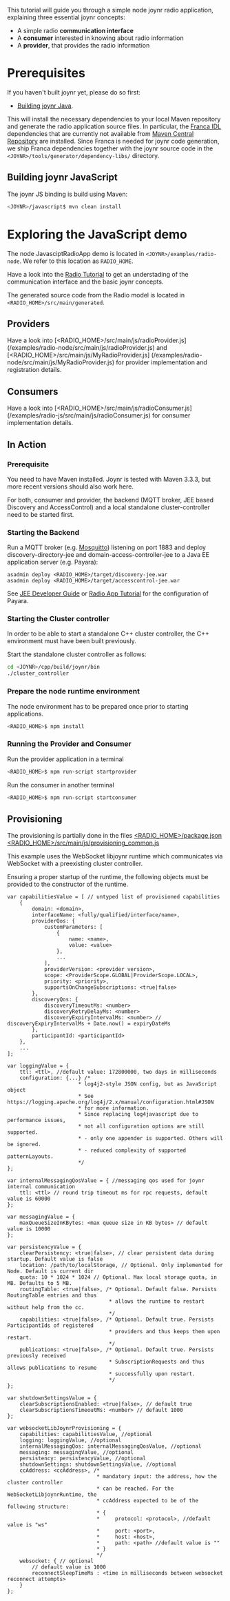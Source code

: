This tutorial will guide you through a simple node joynr radio application, explaining three essential
joynr concepts:

* A simple radio **communication interface**
* A **consumer** interested in knowing about radio information
* A **provider**, that provides the radio information

# Prerequisites
If you haven't built joynr yet, please do so first:

* [Building joynr Java](java_building_joynr.md).

This will install the necessary dependencies to your local Maven repository and generate the radio
application source files. In particular, the
[Franca IDL](https://code.google.com/a/eclipselabs.org/p/franca/) dependencies that are currently
not available from [Maven Central Repository](http://search.maven.org/) are installed. Since Franca
is needed for joynr code generation, we ship Franca dependencies together with the joynr source code
in the `<JOYNR>/tools/generator/dependency-libs/` directory.

## Building joynr JavaScript

The joynr JS binding is build using Maven:

```bash
<JOYNR>/javascript$ mvn clean install
```

# Exploring the JavaScript demo

The node JavasciptRadioApp demo is located in `<JOYNR>/examples/radio-node`. We refer to this
location as `RADIO_HOME`.

Have a look into the [Radio Tutorial](Tutorial.md) to get an understading of the communication
interface and the basic joynr concepts.

The generated source code from the Radio model is located in `<RADIO_HOME>/src/main/generated`.

## Providers

Have a look into [\<RADIO_HOME\>/src/main/js/radioProvider.js]
(/examples/radio-node/src/main/js/radioProvider.js) and
[\<RADIO_HOME\>/src/main/js/MyRadioProvider.js]
(/examples/radio-node/src/main/js/MyRadioProvider.js)
for provider implementation and registration details.

## Consumers

Have a look into [\<RADIO_HOME\>/src/main/js/radioConsumer.js]
(/examples/radio-js/src/main/js/radioConsumer.js) for consumer implementation details.

## In Action

### Prerequisite

You need to have Maven installed. Joynr is tested with Maven 3.3.3, but more recent versions should
also work here.

For both, consumer and provider, the backend (MQTT broker, JEE based Discovery and AccessControl)
and a local standalone cluster-controller need to be started first.

### Starting the Backend

Run a MQTT broker (e.g. [Mosquitto](http://mosquitto.org)) listening on port 1883 and deploy
discovery-directory-jee and domain-access-controller-jee to a Java EE application server
(e.g. Payara):
```
asadmin deploy <RADIO_HOME>/target/discovery-jee.war
asadmin deploy <RADIO_HOME>/target/accesscontrol-jee.war
```

See [JEE Developer Guide](jee.md) or [Radio App Tutorial](Tutorial.md) for the
configuration of Payara.

### Starting the Cluster controller

In order to be able to start a standalone C++ cluster controller,
the C++ environment must have been built previously.

Start the standalone cluster controller as follows:

```bash
cd <JOYNR>/cpp/build/joynr/bin
./cluster_controller
```

### Prepare the node runtime environment

The node environment has to be prepared once prior to starting
applications.

```bash
<RADIO_HOME>$ npm install
```

### Running the Provider and Consumer

Run the provider application in a terminal

```bash
<RADIO_HOME>$ npm run-script startprovider
```

Run the consumer in another terminal

```bash
<RADIO_HOME>$ npm run-script startconsumer
```

## Provisioning

The provisioning is partially done in the files
[\<RADIO_HOME\>/package.json](/examples/radio-node/package.json)
[\<RADIO_HOME\>/src/main/js/provisioning_common.js](/examples/radio-node/src/main/js/provisioning_common.js)

This example uses the WebSocket libjoynr runtime which communicates via WebSocket with a preexisting
cluster controller.

Ensuring a proper startup of the runtime, the following objects must be provided to the constructor
of the runtime.

```
var capabilitiesValue = [ // untyped list of provisioned capabilities
    {
        domain: <domain>,
        interfaceName: <fully/qualified/interface/name>,
        providerQos: {
            customParameters: [
                {
                    name: <name>,
                    value: <value>
                },
                ...
            ],
            providerVersion: <provider version>,
            scope: <ProviderScope.GLOBAL|ProviderScope.LOCAL>,
            priority: <priority>,
            supportsOnChangeSubscriptions: <true|false>
        },
        discoveryQos: {
            discoveryTimeoutMs: <number>
            discoveryRetryDelayMs: <number>
            discoveryExpiryIntervalMs: <number> // discoveryExpiryIntervalMs + Date.now() = expiryDateMs
        },
        participantId: <participantId>
    },
    ...
];

var loggingValue = {
    ttl: <ttl>, //default value: 172800000, two days in milliseconds
    configuration: {...} /*
                       * log4j2-style JSON config, but as JavaScript object
                       * See https://logging.apache.org/log4j/2.x/manual/configuration.html#JSON
                       * for more information.
                       * Since replacing log4javascript due to performance issues,
                       * not all configuration options are still supported.
                       * - only one appender is supported. Others will be ignored.
                       * - reduced complexity of supported patternLayouts.
                       */
};

var internalMessagingQosValue = { //messaging qos used for joynr internal communication
    ttl: <ttl> // round trip timeout ms for rpc requests, default value is 60000
};

var messagingValue = {
    maxQueueSizeInKBytes: <max queue size in KB bytes> // default value is 10000
};

var persistencyValue = {
    clearPersistency: <true|false>, // clear persistent data during startup. Default value is false
    location: /path/to/localStorage, // Optional. Only implemented for Node. Default is current dir
    quota: 10 * 1024 * 1024 // Optional. Max local storage quota, in MB. Defaults to 5 MB.
    routingTable: <true|false>, /* Optional. Default false. Persists RoutingTable entries and thus
                                 * allows the runtime to restart without help from the cc.
                                 */
    capabilities: <true|false>, /* Optional. Default true. Persists ParticipantIds of registered
                                 * providers and thus keeps them upon restart.
                                 */
    publications: <true|false>, /* Optional. Default true. Persists previously received
                                 * SubscriptionRequests and thus allows publications to resume
                                 * successfully upon restart.
                                 */
};

var shutdownSettingsValue = {
    clearSubscriptionsEnabled: <true|false>, // default true
    clearSubscriptionsTimeoutMs: <number> // default 1000
};

var websocketLibJoynrProvisioning = {
    capabilities: capabilitiesValue, //optional
    logging: loggingValue, //optional
    internalMessagingQos: internalMessagingQosValue, //optional
    messaging: messagingValue, //optional
    persistency: persistencyValue, //optional
    shutdownSettings: shutdownSettingsValue, //optional
    ccAddress: <ccAddress>, /*
                             * mandatory input: the address, how the cluster controller
                             * can be reached. For the WebSocketLibjoynrRuntime, the
                             * ccAddress expected to be of the following structure:
                             * {
                             *     protocol: <protocol>, //default value is "ws"
                             *     port: <port>,
                             *     host: <host>,
                             *     path: <path> //default value is ""
                             * }
                             */
    websocket: { // optional
        // default value is 1000
        reconnectSleepTimeMs : <time in milliseconds between websocket reconnect attempts>
    }
};
```
